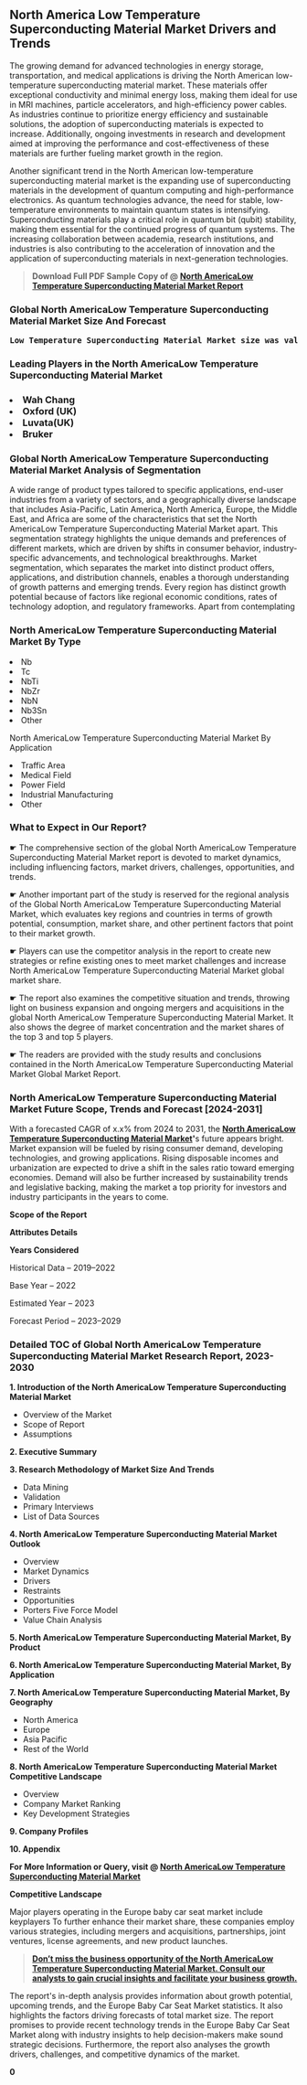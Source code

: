 <p> <h2>North America Low Temperature Superconducting Material Market Drivers and Trends</h2><p>The growing demand for advanced technologies in energy storage, transportation, and medical applications is driving the North American low-temperature superconducting material market. These materials offer exceptional conductivity and minimal energy loss, making them ideal for use in MRI machines, particle accelerators, and high-efficiency power cables. As industries continue to prioritize energy efficiency and sustainable solutions, the adoption of superconducting materials is expected to increase. Additionally, ongoing investments in research and development aimed at improving the performance and cost-effectiveness of these materials are further fueling market growth in the region.</p><p>Another significant trend in the North American low-temperature superconducting material market is the expanding use of superconducting materials in the development of quantum computing and high-performance electronics. As quantum technologies advance, the need for stable, low-temperature environments to maintain quantum states is intensifying. Superconducting materials play a critical role in quantum bit (qubit) stability, making them essential for the continued progress of quantum systems. The increasing collaboration between academia, research institutions, and industries is also contributing to the acceleration of innovation and the application of superconducting materials in next-generation technologies.</p></p><blockquote id="" class=""><strong>Download Full PDF Sample Copy of @&nbsp;<a href="https://www.verifiedmarketreports.com/download-sample/?rid=544042&utm_source=GitHub-Jan&utm_medium=285" target="_blank">North AmericaLow Temperature Superconducting Material Market Report</a>&nbsp;&nbsp;</strong></blockquote><h3 id="" class=""><strong>Global&nbsp;North AmericaLow Temperature Superconducting Material Market Size And Forecast</strong></h3><pre class="reader-text-block__code-block"><strong>Low Temperature Superconducting Material Market size was valued at USD 5.2 Billion in 2022 and is projected to reach USD 8.1 Billion by 2030, growing at a CAGR of 6.0% from 2024 to 2030.</strong></pre><h3 id="" class="">Leading Players in the&nbsp;North AmericaLow Temperature Superconducting Material Market</h3><h3 class=""></Li><Li>Wah Chang</Li><Li> Oxford (UK)</Li><Li> Luvata(UK)</Li><Li> Bruker</h3><h3 id="" class="">Global&nbsp;North AmericaLow Temperature Superconducting Material Market Analysis of Segmentation</h3><p id="" class="">A wide range of product types tailored to specific applications, end-user industries from a variety of sectors, and a geographically diverse landscape that includes Asia-Pacific, Latin America, North America, Europe, the Middle East, and Africa are some of the characteristics that set the North AmericaLow Temperature Superconducting Material Market apart. This segmentation strategy highlights the unique demands and preferences of different markets, which are driven by shifts in consumer behavior, industry-specific advancements, and technological breakthroughs. Market segmentation, which separates the market into distinct product offers, applications, and distribution channels, enables a thorough understanding of growth patterns and emerging trends. Every region has distinct growth potential because of factors like regional economic conditions, rates of technology adoption, and regulatory frameworks. Apart from contemplating</p><h3 id="" class="">North AmericaLow Temperature Superconducting Material Market&nbsp;By Type</h3><p></Li><Li>Nb</Li><Li> Tc</Li><Li> NbTi</Li><Li> NbZr</Li><Li> NbN</Li><Li> Nb3Sn</Li><Li> Other</p><div class="" data-test-id=""><p>North AmericaLow Temperature Superconducting Material Market&nbsp;By Application</p></div><p class=""></Li><Li>Traffic Area</Li><Li> Medical Field</Li><Li> Power Field</Li><Li> Industrial Manufacturing</Li><Li> Other</p><div class="" data-test-id=""><h3><span class="">What to Expect in Our Report?</span></h3></div><div class="" data-test-id=""><p><span class="">☛ The comprehensive section of the global North AmericaLow Temperature Superconducting Material Market report is devoted to market dynamics, including influencing factors, market drivers, challenges, opportunities, and trends.</span></p></div><div class="" data-test-id=""><p><span class="">☛ Another important part of the study is reserved for the regional analysis of the Global North AmericaLow Temperature Superconducting Material Market, which evaluates key regions and countries in terms of growth potential, consumption, market share, and other pertinent factors that point to their market growth.</span></p></div><div class="" data-test-id=""><p><span class="">☛ Players can use the competitor analysis in the report to create new strategies or refine existing ones to meet market challenges and increase North AmericaLow Temperature Superconducting Material Market global market share.</span></p></div><div class="" data-test-id=""><p><span class="">☛ The report also examines the competitive situation and trends, throwing light on business expansion and ongoing mergers and acquisitions in the global North AmericaLow Temperature Superconducting Material Market. It also shows the degree of market concentration and the market shares of the top 3 and top 5 players.</span></p></div><div class="" data-test-id=""><p><span class="">☛ The readers are provided with the study results and conclusions contained in the North AmericaLow Temperature Superconducting Material Market Global Market Report.</span></p></div><div class="" data-test-id=""><h3><span class="">North AmericaLow Temperature Superconducting Material Market Future Scope, Trends and Forecast [2024-2031]</span></h3></div><div class="" data-test-id=""><p><span class="">With a forecasted CAGR of x.x% from 2024 to 2031, the <strong><a href="https://www.verifiedmarketreports.com/download-sample/?rid=544042&utm_source=GitHub-Jan&utm_medium=285" target="_blank">North AmericaLow Temperature Superconducting Material Market</a>'</strong>s future appears bright. Market expansion will be fueled by rising consumer demand, developing technologies, and growing applications. Rising disposable incomes and urbanization are expected to drive a shift in the sales ratio toward emerging economies. Demand will also be further increased by sustainability trends and legislative backing, making the market a top priority for investors and industry participants in the years to come.</span></p><p id="ember66" class="ember-view reader-text-block__paragraph"><strong>Scope of the Report</strong></p><p id="ember67" class="ember-view reader-text-block__paragraph"><strong>Attributes Details</strong></p><p id="ember68" class="ember-view reader-text-block__paragraph"><strong>Years Considered</strong></p><p id="ember69" class="ember-view reader-text-block__paragraph">Historical Data &ndash; 2019&ndash;2022</p><p id="ember70" class="ember-view reader-text-block__paragraph">Base Year &ndash; 2022</p><p id="ember71" class="ember-view reader-text-block__paragraph">Estimated Year &ndash; 2023</p><p id="ember72" class="ember-view reader-text-block__paragraph">Forecast Period &ndash; 2023&ndash;2029</p></div><h3 id="" class="">Detailed TOC of Global North AmericaLow Temperature Superconducting Material Market Research Report, 2023-2030</h3><p id="" class=""><strong>1. Introduction of the North AmericaLow Temperature Superconducting Material Market</strong></p><ul><li>Overview of the Market</li><li>Scope of Report</li><li>Assumptions</li></ul><p id="" class=""><strong>2. Executive Summary</strong></p><p id="" class=""><strong>3. Research Methodology of Market Size And Trends</strong></p><ul><li>Data Mining</li><li>Validation</li><li>Primary Interviews</li><li>List of Data Sources</li></ul><p id="" class=""><strong>4. North AmericaLow Temperature Superconducting Material Market Outlook</strong></p><ul><li>Overview</li><li>Market Dynamics</li><li>Drivers</li><li>Restraints</li><li>Opportunities</li><li>Porters Five Force Model</li><li>Value Chain Analysis</li></ul><p id="" class=""><strong>5. North AmericaLow Temperature Superconducting Material Market, By Product</strong></p><p id="" class=""><strong>6. North AmericaLow Temperature Superconducting Material Market, By Application</strong></p><p id="" class=""><strong>7. North AmericaLow Temperature Superconducting Material Market, By Geography</strong></p><ul><li>North America</li><li>Europe</li><li>Asia Pacific</li><li>Rest of the World</li></ul><p id="" class=""><strong>8. North AmericaLow Temperature Superconducting Material Market Competitive Landscape</strong></p><ul><li>Overview</li><li>Company Market Ranking</li><li>Key Development Strategies</li></ul><p id="" class=""><strong>9. Company Profiles</strong></p><p id="" class=""><strong>10. Appendix</strong></p><p><strong>For More Information or Query, visit&nbsp;@ <a href="https://www.verifiedmarketreports.com/product/low-temperature-superconducting-material-market-size-and-forecast/" target="_blank">North AmericaLow Temperature Superconducting Material Market</a></strong></p><p id="ember61" class="ember-view reader-text-block__paragraph"><strong>Competitive Landscape</strong></p><p id="ember62" class="ember-view reader-text-block__paragraph">Major players operating in the Europe baby car seat market include keyplayers To further enhance their market share, these companies employ various strategies, including mergers and acquisitions, partnerships, joint ventures, license agreements, and new product launches.</p><blockquote id="ember63" class="ember-view reader-text-block__blockquote"><strong><a href="https://www.verifiedmarketreports.com/download-sample/?rid=544042&utm_source=GitHub-Jan&utm_medium=285" target="_blank">Don&rsquo;t miss the business opportunity of the North AmericaLow Temperature Superconducting Material Market. Consult our analysts to gain crucial insights and facilitate your business growth.</a></strong></blockquote><p id="ember64" class="ember-view reader-text-block__paragraph">The report's in-depth analysis provides information about growth potential, upcoming trends, and the Europe Baby Car Seat Market statistics. It also highlights the factors driving forecasts of total market size. The report promises to provide recent technology trends in the Europe Baby Car Seat Market along with industry insights to help decision-makers make sound strategic decisions. Furthermore, the report also analyses the growth drivers, challenges, and competitive dynamics of the market.</p><p class="ember-view reader-text-block__paragraph"><strong>0</strong></p>
